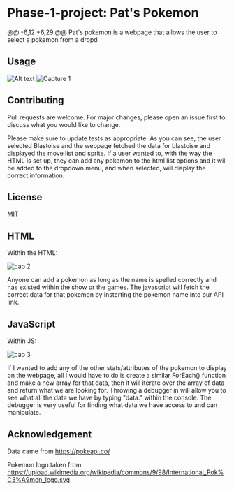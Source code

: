 
# Phase-1-project: Pat's Pokemon


@@ -6,12 +6,29 @@ Pat's pokemon is a webpage that allows the user to select a pokemon from a dropd

## Usage

![Alt text](Desktop/Capture-1.png "Optional title")
![Capture 1](https://user-images.githubusercontent.com/107088396/192360788-8853654d-9dec-481b-899c-393efbd2d197.PNG)

## Contributing
Pull requests are welcome. For major changes, please open an issue first to discuss what you would like to change.

Please make sure to update tests as appropriate.
As you can see, the user selected Blastoise and the webpage fetched the data for blastoise and displayed the move list and sprite. If a user wanted to, with the way the HTML is set up, they can add any pokemon to the html list options and it will be added to the dropdown menu, and when selected, will display the correct information.

## License
[MIT](https://choosealicense.com/licenses/mit/)
## HTML
Within the HTML:

![cap 2](https://user-images.githubusercontent.com/107088396/192361908-192adc99-a928-4101-b394-b6dec3e16694.PNG)

Anyone can add a pokemon as long as the name is spelled correctly and has existed within the show or the games. The javascript will fetch the correct data for that pokemon by insterting the pokemon name into our API link.

## JavaScript
Within JS:

![cap 3](https://user-images.githubusercontent.com/107088396/192362637-9bdde122-bf5a-4f75-817e-babaef3438c5.PNG)


If I wanted to add any of the other stats/attributes of the pokemon to display on the webpage, all I would have to do is create a similar ForEach() function and make a new array for that data, then it will iterate over the array of data and return what we are looking for. Throwing a debugger in will allow you to see what all the data we have by typing "data." within the console. The debugger is very useful for finding what data we have access to and can manipulate.


## Acknowledgement
Data came from https://pokeapi.co/ 


Pokemon logo taken from https://upload.wikimedia.org/wikipedia/commons/9/98/International_Pok%C3%A9mon_logo.svg